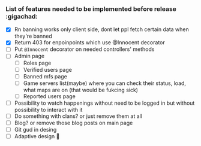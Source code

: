 ### List of features needed to be implemented before release :gigachad:

- [x] Rn banning works only client side, dont let ppl fetch certain data when they're banned
- [x] Return 403 for enpoinpoints which use @Innocent decorator
- [ ] Put `@Innocent` decorator on needed controllers' methods
- [ ] Admin page
    - [ ] Roles page
    - [ ] Verified users page
    - [ ] Banned mfs page
    - [ ] Game servers list(maybe) where you can check their status, load, what maps are on (that would be fukcing sick)
    - [ ] Reported users page
- [ ] Possibility to watch happenings without need to be logged in but without possibility to interact with it
- [ ] Do something with clans? or just remove them at all
- [ ] Blog? or remove those blog posts on main page
- [ ] Git gud in desing
- [ ] Adaptive design 🤮
